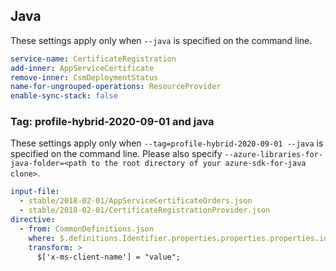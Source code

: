 ## Java

These settings apply only when `--java` is specified on the command line.

```yaml $(java)
service-name: CertificateRegistration
add-inner: AppServiceCertificate
remove-inner: CsmDeploymentStatus
name-for-ungrouped-operations: ResourceProvider
enable-sync-stack: false
```

### Tag: profile-hybrid-2020-09-01 and java

These settings apply only when `--tag=profile-hybrid-2020-09-01 --java` is specified on the command line.
Please also specify `--azure-libraries-for-java-folder=<path to the root directory of your azure-sdk-for-java clone>`.

```yaml $(tag) == 'profile-hybrid-2020-09-01' && $(java)
input-file:
  - stable/2018-02-01/AppServiceCertificateOrders.json
  - stable/2018-02-01/CertificateRegistrationProvider.json
directive:
  - from: CommonDefinitions.json
    where: $.definitions.Identifier.properties.properties.properties.id
    transform: >
      $['x-ms-client-name'] = "value";
```
